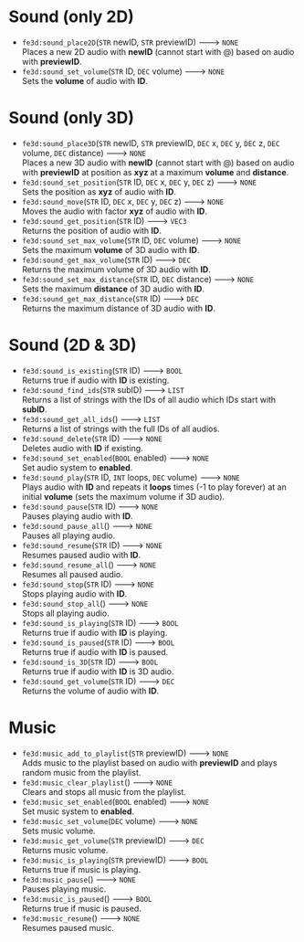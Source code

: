 # Sound (only 2D)
- `fe3d:sound_place2D`(`STR` newID, `STR` previewID) ---> `NONE`  
  Places a new 2D audio with **newID** (cannot start with @) based on audio with **previewID**.
- `fe3d:sound_set_volume`(`STR` ID, `DEC` volume) ---> `NONE`  
  Sets the **volume** of audio with **ID**.

# Sound (only 3D)
- `fe3d:sound_place3D`(`STR` newID, `STR` previewID, `DEC` x, `DEC` y, `DEC` z, `DEC` volume, `DEC` distance) ---> `NONE`  
  Places a new 3D audio with **newID** (cannot start with @) based on audio with **previewID** at position as **xyz** at a maximum **volume** and **distance**.
- `fe3d:sound_set_position`(`STR` ID, `DEC` x, `DEC` y, `DEC` z) ---> `NONE`  
  Sets the position as **xyz** of audio with **ID**.
- `fe3d:sound_move`(`STR` ID, `DEC` x, `DEC` y, `DEC` z) ---> `NONE`  
  Moves the audio with factor **xyz** of audio with **ID**.
- `fe3d:sound_get_position`(`STR` ID) ---> `VEC3`  
  Returns the position of audio with **ID**.
- `fe3d:sound_set_max_volume`(`STR` ID, `DEC` volume) ---> `NONE`  
  Sets the maximum **volume** of 3D audio with **ID**.
- `fe3d:sound_get_max_volume`(`STR` ID) ---> `DEC`  
  Returns the maximum volume of 3D audio with **ID**.
- `fe3d:sound_set_max_distance`(`STR` ID, `DEC` distance) ---> `NONE`  
  Sets the maximum **distance** of 3D audio with **ID**.
- `fe3d:sound_get_max_distance`(`STR` ID) ---> `DEC`  
  Returns the maximum distance of 3D audio with **ID**.

# Sound (2D & 3D)
- `fe3d:sound_is_existing`(`STR` ID) ---> `BOOL`  
  Returns true if audio with **ID** is existing.
- `fe3d:sound_find_ids`(`STR` subID) ---> `LIST`  
  Returns a list of strings with the IDs of all audio which IDs start with **subID**.
- `fe3d:sound_get_all_ids`() ---> `LIST`  
  Returns a list of strings with the full IDs of all audios.
- `fe3d:sound_delete`(`STR` ID) ---> `NONE`  
  Deletes audio with **ID** if existing.
- `fe3d:sound_set_enabled`(`BOOL` enabled) ---> `NONE`  
  Set audio system to **enabled**.
- `fe3d:sound_play`(`STR` ID, `INT` loops, `DEC` volume) ---> `NONE`  
  Plays audio with **ID** and repeats it **loops** times (-1 to play forever) at an initial **volume** (sets the maximum volume if 3D audio).
- `fe3d:sound_pause`(`STR` ID) ---> `NONE`  
  Pauses playing audio with **ID**.
- `fe3d:sound_pause_all`() ---> `NONE`  
  Pauses all playing audio.
- `fe3d:sound_resume`(`STR` ID) ---> `NONE`  
  Resumes paused audio with **ID**.
- `fe3d:sound_resume_all`() ---> `NONE`  
  Resumes all paused audio.
- `fe3d:sound_stop`(`STR` ID) ---> `NONE`  
  Stops playing audio with **ID**.
- `fe3d:sound_stop_all`() ---> `NONE`  
  Stops all playing audio.
- `fe3d:sound_is_playing`(`STR` ID) ---> `BOOL`  
  Returns true if audio with **ID** is playing.
- `fe3d:sound_is_paused`(`STR` ID) ---> `BOOL`  
  Returns true if audio with **ID** is paused.
- `fe3d:sound_is_3D`(`STR` ID) ---> `BOOL`  
  Returns true if audio with **ID** is 3D audio.
- `fe3d:sound_get_volume`(`STR` ID) ---> `DEC`  
  Returns the volume of audio with **ID**.
  
# Music
- `fe3d:music_add_to_playlist`(`STR` previewID) ---> `NONE`  
  Adds music to the playlist based on audio with **previewID** and plays random music from the playlist.
- `fe3d:music_clear_playlist`() ---> `NONE`  
  Clears and stops all music from the playlist.
- `fe3d:music_set_enabled`(`BOOL` enabled) ---> `NONE`  
  Set music system to **enabled**.
- `fe3d:music_set_volume`(`DEC` volume) ---> `NONE`  
  Sets music volume.
- `fe3d:music_get_volume`(`STR` previewID) ---> `DEC`  
  Returns music volume.
- `fe3d:music_is_playing`(`STR` previewID) ---> `BOOL`  
  Returns true if music is playing.
- `fe3d:music_pause`() ---> `NONE`  
  Pauses playing music.
- `fe3d:music_is_paused`() ---> `BOOL`  
  Returns true if music is paused.
- `fe3d:music_resume`() ---> `NONE`  
  Resumes paused music.
